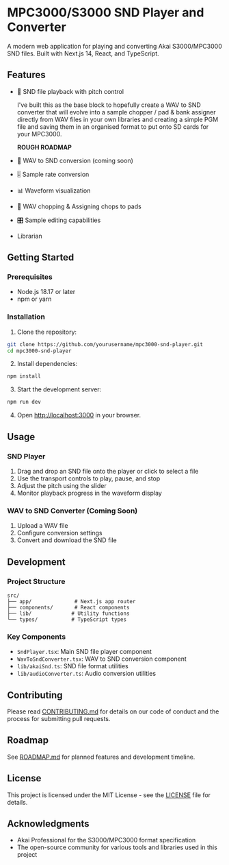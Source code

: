 # MPC3000/S3000 SND Player and Converter

A modern web application for playing and converting Akai S3000/MPC3000 SND files. Built with Next.js 14, React, and TypeScript.

## Features

- 🎵 SND file playback with pitch control

    I've built this as the base block to hopefully create a WAV to SND converter that will evolve into a sample chopper / pad & bank assigner directly from WAV files in your own libraries and creating a simple PGM file and saving them in an organised format to put onto SD cards for your MPC3000.

  **ROUGH ROADMAP**
- 🔄 WAV to SND conversion (coming soon)
- 🎚️ Sample rate conversion
- 📊 Waveform visualization
- 🔁 WAV chopping & Assigning chops to pads
- 🎛️ Sample editing capabilities
- Librarian

## Getting Started

### Prerequisites

- Node.js 18.17 or later
- npm or yarn

### Installation

1. Clone the repository:
```bash
git clone https://github.com/yourusername/mpc3000-snd-player.git
cd mpc3000-snd-player
```

2. Install dependencies:
```bash
npm install
```

3. Start the development server:
```bash
npm run dev
```

4. Open [http://localhost:3000](http://localhost:3000) in your browser.

## Usage

### SND Player

1. Drag and drop an SND file onto the player or click to select a file
2. Use the transport controls to play, pause, and stop
3. Adjust the pitch using the slider
4. Monitor playback progress in the waveform display

### WAV to SND Converter (Coming Soon)

1. Upload a WAV file
2. Configure conversion settings
3. Convert and download the SND file

## Development

### Project Structure

```
src/
├── app/              # Next.js app router
├── components/       # React components
├── lib/             # Utility functions
└── types/           # TypeScript types
```

### Key Components

- `SndPlayer.tsx`: Main SND file player component
- `WavToSndConverter.tsx`: WAV to SND conversion component
- `lib/akaiSnd.ts`: SND file format utilities
- `lib/audioConverter.ts`: Audio conversion utilities

## Contributing

Please read [CONTRIBUTING.md](CONTRIBUTING.md) for details on our code of conduct and the process for submitting pull requests.

## Roadmap

See [ROADMAP.md](ROADMAP.md) for planned features and development timeline.

## License

This project is licensed under the MIT License - see the [LICENSE](LICENSE) file for details.

## Acknowledgments

- Akai Professional for the S3000/MPC3000 format specification
- The open-source community for various tools and libraries used in this project
